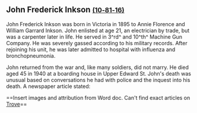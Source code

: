 ## John Frederick Inkson <small>[(10‑81‑16)](https://brisbane.discovereverafter.com/profile/32009668 "Go to Memorial Information" )</small>

John Frederick Inkson was born in Victoria in 1895 to Annie Florence and William Garrard Inkson. John enlisted at age 21, an electrician by trade, but was a carpenter later in life. He served in 3^rd^ and 10^th^ Machine Gun Company.  He was severely gassed according to his military records. After rejoining his unit, he was later admitted to hospital with influenza and bronchopneumonia. 

John returned from the war and, like many soldiers, did not marry. He died aged 45 in 1940 at a boarding house in Upper Edward St. 
John's death was unusual based on conversations he had with police and the inquest into his death. A newspaper article stated:

==Insert images and attribution from Word doc. Can't find exact articles on [Trove](http://nla.gov.au/nla.news-article44905817)==
